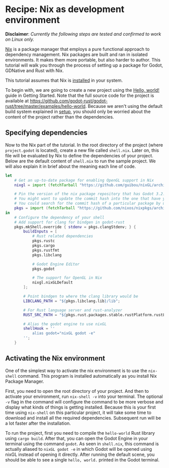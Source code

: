 # Recipe: Nix as development environment

**Disclaimer**: _Currently the following steps are tested and confirmed to work on Linux only._

[Nix](https://nixos.org/) is a package manager that employs a pure functional approach to dependency management. Nix packages are built and ran in isolated environments. It makes them more portable, but also harder to author. This tutorial will walk you through the process of setting up a package for Godot, GDNative and Rust with Nix.

This tutorial assumes that Nix is [installed](https://nixos.org/download.html#nix-quick-install) in your system.

To begin with, we are going to create a new project using the [Hello, world!](../getting-started/hello-world.md) guide in Getting Started. Note that the full source code for the project is available at https://github.com/godot-rust/godot-rust/tree/master/examples/hello-world. Because we aren't using the default build system explained in [setup](../getting-started/setup.md), you should only be worried about the content of the project rather than the dependencies.


## Specifying dependencies

Now to the Nix part of the tutorial. In the root directory of the project (where `project.godot` is located), create a new file called `shell.nix`. Later on, this file will be evaluated by Nix to define the dependencies of your project. Below are the default content of `shell.nix` to run the sample project. We will also explain it in brief about the meaning each line of code.

```nix
let
    # Get an up-to-date package for enabling OpenGL support in Nix
    nixgl = import (fetchTarball "https://github.com/guibou/nixGL/archive/master.tar.gz") {};

    # Pin the version of the nix package repository that has Godot 3.2.3 and compatible with godot-rust 0.9.3
    # You might want to update the commit hash into the one that have your desired version of Godot
    # You could search for the commit hash of a particular package by using this website https://lazamar.co.uk/nix-versions
    pkgs = import (fetchTarball "https://github.com/nixos/nixpkgs/archive/5658fadedb748cb0bdbcb569a53bd6065a5704a9.tar.gz") {};
in
    # Configure the dependency of your shell
    # Add support for clang for bindgen in godot-rust
    pkgs.mkShell.override { stdenv = pkgs.clangStdenv; } {
        buildInputs = [
            # Rust related dependencies
            pkgs.rustc
            pkgs.cargo
            pkgs.rustfmt
            pkgs.libclang

            # Godot Engine Editor
            pkgs.godot

            # The support for OpenGL in Nix
            nixgl.nixGLDefault
        ];

        # Point bindgen to where the clang library would be
        LIBCLANG_PATH = "${pkgs.libclang.lib}/lib";

        # For Rust language server and rust-analyzer
        RUST_SRC_PATH = "${pkgs.rust.packages.stable.rustPlatform.rustLibSrc}";

        # Alias the godot engine to use nixGL
        shellHook = ''
            alias godot="nixGL godot -e"
        '';
    }
```


## Activating the Nix environment

One of the simplest way to activate the nix environment is to use the `nix-shell` command. This program is installed automatically as you install Nix Package Manager.

First, you need to open the root directory of your project. And then to activate your environment, run `nix-shell -v` into your terminal. The optional `-v` flag in the command will configure the command to be more verbose and display what kinds of things is getting installed. Because this is your first time using `nix-shell` on this particular project, it will take some time to download and install all the required dependencies. Subsequent run will be a lot faster after the installation.

To run the project, first you need to compile the `hello-world` Rust library using `cargo build`. After that, you can open the Godot Engine in your terminal using the command `godot`. As seen in `shell.nix`, this command is actually aliased to `nixGL godot -e` in which Godot will be opened using nixGL instead of opening it directly. After running the default scene, you should be able to see a single `hello, world.` printed in the Godot terminal.
